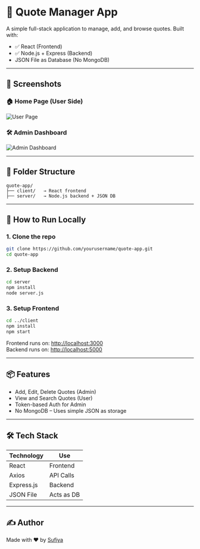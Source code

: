 # 📜 Quote Manager App

A simple full-stack application to manage, add, and browse quotes. Built with:

- ✅ React (Frontend)
- ✅ Node.js + Express (Backend)
-  JSON File as Database (No MongoDB)

---

## 📸 Screenshots

### 🏠 Home Page (User Side)
![User Page](./screenshots/user-view.png)

### 🛠️ Admin Dashboard
![Admin Dashboard](./screenshots/admin-dashboard.png)

---

## 📁 Folder Structure

```
quote-app/
├── client/   → React frontend
├── server/   → Node.js backend + JSON DB
```

---

## 🚀 How to Run Locally

### 1. Clone the repo
```bash
git clone https://github.com/yourusername/quote-app.git
cd quote-app
```

### 2. Setup Backend
```bash
cd server
npm install
node server.js
```

### 3. Setup Frontend
```bash
cd ../client
npm install
npm start
```

Frontend runs on: [http://localhost:3000](http://localhost:3000)  
Backend runs on: [http://localhost:5000](http://localhost:5000)

---

## 📦 Features

- Add, Edit, Delete Quotes (Admin)
- View and Search Quotes (User)
- Token-based Auth for Admin
- No MongoDB – Uses simple JSON as storage

---

## 🛠️ Tech Stack

| Technology | Use |
|------------|-----|
| React      | Frontend |
| Axios      | API Calls |
| Express.js | Backend |
| JSON File  | Acts as DB |

---

## ✍️ Author

Made with ❤️ by [Sufiya](https://github.com/yourusername)
